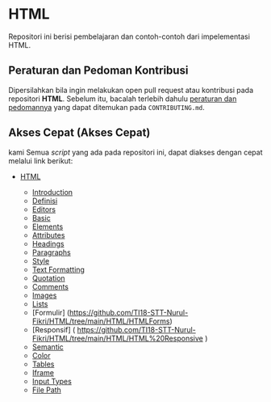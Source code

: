 # HTML

Repositori ini berisi pembelajaran dan contoh-contoh dari impelementasi HTML.

## Peraturan dan Pedoman Kontribusi

Dipersilahkan bila ingin melakukan open pull request atau kontribusi pada repositori **HTML**. Sebelum itu, bacalah terlebih dahulu [peraturan dan pedomannya](CONTRIBUTING.md) yang dapat ditemukan pada `CONTRIBUTING.md`.

## Akses Cepat (Akses Cepat)
kami
Semua _script_ yang ada pada repositori ini, dapat diakses dengan cepat melalui link berikut:

- [HTML](https://github.com/TI18-STT-Nurul-Fikri/HTML)

  - [Introduction](https://github.com/TI18-STT-Nurul-Fikri/HTML/tree/main/HTML/HTMLIntroduction)
  - [Definisi](https://github.com/TI18-STT-Nurul-Fikri/HTML/tree/main/HTML/Definisi%20HTML)
  - [Editors](https://github.com/TI18-STT-Nurul-Fikri/HTML/tree/main/HTML/HTMLEditors)
  - [Basic](https://github.com/TI18-STT-Nurul-Fikri/HTML/tree/main/HTML/HTMLBasic)
  - [Elements](https://github.com/TI18-STT-Nurul-Fikri/HTML/tree/main/HTML/HTMLElements)
  - [Attributes](https://github.com/TI18-STT-Nurul-Fikri/HTML/tree/main/HTML/HTMLAttributes)
  - [Headings](https://github.com/TI18-STT-Nurul-Fikri/HTML/tree/main/HTML/HTML%20Headings)
  - [Paragraphs](https://github.com/TI18-STT-Nurul-Fikri/HTML/tree/main/HTML/HTML%20Paragraphs)
  - [Style](https://github.com/TI18-STT-Nurul-Fikri/HTML/tree/main/HTML/HTML%20Style)
  - [Text Formatting](https://github.com/TI18-STT-Nurul-Fikri/HTML/tree/main/HTML/HTML%20Text%20Formatting)
  - [Quotation](https://github.com/TI18-STT-Nurul-Fikri/HTML/tree/main/HTML/HTML%20Quotation)
  - [Comments](https://github.com/TI18-STT-Nurul-Fikri/HTML/tree/main/HTML/HTML%20Comments)
  - [Images](https://github.com/TI18-STT-Nurul-Fikri/HTML/tree/main/HTML/HTML%20Images)
  - [Lists](https://github.com/TI18-STT-Nurul-Fikri/HTML/tree/main/HTML/HTML%20Lists)
  - [Formulir] (https://github.com/TI18-STT-Nurul-Fikri/HTML/tree/main/HTML/HTMLForms)
  - [Responsif] ( https://github.com/TI18-STT-Nurul-Fikri/HTML/tree/main/HTML/HTML%20Responsive )
  - [Semantic](https://github.com/TI18-STT-Nurul-Fikri/HTML/tree/main/HTML/HTML%20Semantic)
  - [Color](https://github.com/TI18-STT-Nurul-Fikri/HTML/tree/main/HTML/HTMLColor)
  - [Tables](https://github.com/TI18-STT-Nurul-Fikri/HTML/tree/main/HTML/HTML%20Tables)
  - [Iframe](https://github.com/TI18-STT-Nurul-Fikri/HTML/tree/main/HTML/HTMLIFrame)
  - [Input Types](https://github.com/TI18-STT-Nurul-Fikri/HTML/tree/main/HTML/HTML%20Input%20Types)
  - [File Path](https://github.com/TI18-STT-Nurul-Fikri/HTML/tree/main/HTML/HTMLFilePath)
